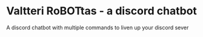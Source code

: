 # Valtteri RoBOTtas - a discord chatbot
A discord chatbot with multiple commands to liven up your discord sever